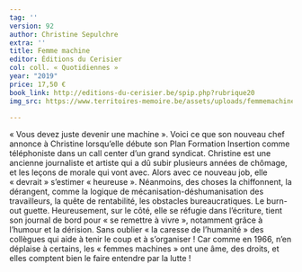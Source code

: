 ```yaml
---
tag: ''
version: 92
author: Christine Sepulchre
extra: ''
title: Femme machine
editor: Éditions du Cerisier
col: coll. « Quotidiennes »
year: "2019"
price: 17,50 €
book_link: http://editions-du-cerisier.be/spip.php?rubrique20
img_src: https://www.territoires-memoire.be/assets/uploads/femmemachine.jpg

---
```

« Vous devez juste devenir une machine ». Voici ce que son nouveau chef annonce à Christine lorsqu’elle débute son Plan Formation Insertion comme téléphoniste dans un call center d’un grand syndicat. Christine est une ancienne journaliste et artiste qui a dû subir plusieurs années de chômage, et les leçons de morale qui vont avec. Alors avec ce nouveau job, elle « devrait » s’estimer « heureuse ». Néanmoins, des choses la chiffonnent, la dérangent, comme la logique de mécanisation-déshumanisation des travailleurs, la quête de rentabilité, les obstacles bureaucratiques. Le burn-out guette. Heureusement, sur le côté, elle se réfugie dans l’écriture, tient son journal de bord pour « se remettre à vivre », notamment grâce à l’humour et la dérision. Sans oublier « la caresse de l’humanité » des collègues qui aide à tenir le coup et à s’organiser ! Car comme en 1966, n’en déplaise à certains, les « femmes machines » ont une âme, des droits, et elles comptent bien le faire entendre par la lutte !